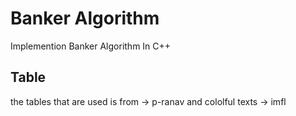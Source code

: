 # Banker Algorithm
 Implemention Banker Algorithm In C++
## Table
the tables that are used is from -> p-ranav
and cololful texts ->  imfl
